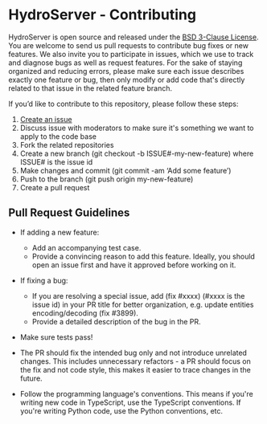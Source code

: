 # HydroServer - Contributing

HydroServer is open source and released under the [BSD 3-Clause License](LICENSE). You are welcome to send us pull requests to contribute bug fixes or new features. We also invite you to participate in issues, which we use to track and diagnose bugs as well as request features. For the sake of staying organized and reducing errors, please make sure each issue describes exactly one feature or bug, then only modify or add code that's directly related to that issue in the related feature branch.

If you’d like to contribute to this repository, please follow these steps:

1. [Create an issue](https://github.com/hydroserver2/hydroserver/issues/new/choose)
2. Discuss issue with moderators to make sure it's something we want to apply to the code base
3. Fork the related repositories
4. Create a new branch (git checkout -b ISSUE#-my-new-feature) where ISSUE# is the issue id
5. Make changes and commit (git commit -am ‘Add some feature’)
6. Push to the branch (git push origin my-new-feature)
7. Create a pull request

## Pull Request Guidelines

- If adding a new feature:

  - Add an accompanying test case.
  - Provide a convincing reason to add this feature. Ideally, you should open an issue first and have it approved before working on it.

- If fixing a bug:

  - If you are resolving a special issue, add (fix #xxxx) (#xxxx is the issue id) in your PR title for better organization, e.g. update entities encoding/decoding (fix #3899).
  - Provide a detailed description of the bug in the PR.

- Make sure tests pass!

- The PR should fix the intended bug only and not introduce unrelated changes. This includes unnecessary refactors - a PR should focus on the fix and not code style, this makes it easier to trace changes in the future.

- Follow the programming language's conventions. This means if you're writing new code in TypeScript, use the TypeScript conventions. If you're writing Python code, use the Python conventions, etc.

